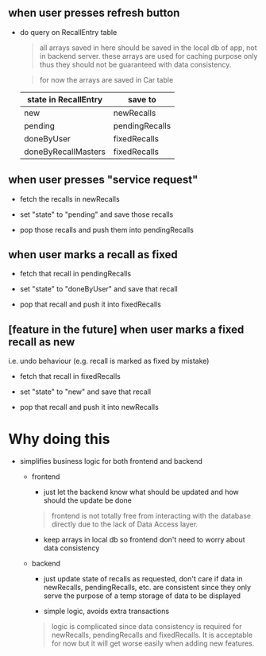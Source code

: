 ## when user presses refresh button

* do query on RecallEntry table

	> all arrays saved in here should be saved in the local db of app, not in backend server. these arrays are used for caching purpose only thus they should not be guaranteed with data consistency.

	> for now the arrays are saved in Car table

	| state in RecallEntry | save to        |
	|----------------------|----------------|
	| new                  | newRecalls     |
	| pending              | pendingRecalls |
	| doneByUser           | fixedRecalls   |
	| doneByRecallMasters  | fixedRecalls   |

## when user presses "service request"

* fetch the recalls in newRecalls

* set "state" to "pending" and save those recalls

* pop those recalls and push them into pendingRecalls

## when user marks a recall as fixed

* fetch that recall in pendingRecalls

* set "state" to "doneByUser" and save that recall

* pop that recall and push it into fixedRecalls

## [feature in the future] when user marks a fixed recall as new

i.e. undo behaviour (e.g. recall is marked as fixed by mistake)

* fetch that recall in fixedRecalls

* set "state" to "new" and save that recall

* pop that recall and push it into newRecalls

# Why doing this

* simplifies business logic for both frontend and backend

	* frontend

		* just let the backend know what should be updated and how should the update be done
		
		> frontend is not totally free from interacting with the database directly due to the lack of Data Access layer.

		* keep arrays in local db so frontend don't need to worry about data consistency

	* backend

		* just update state of recalls as requested, don't care if data in newRecalls, pendingRecalls, etc. are consistent since they only serve the purpose of a temp storage of data to be displayed

		* simple logic, avoids extra transactions

		> logic is complicated since data consistency is required for newRecalls, pendingRecalls and fixedRecalls. It is acceptable for now but it will get worse easily when adding new features.